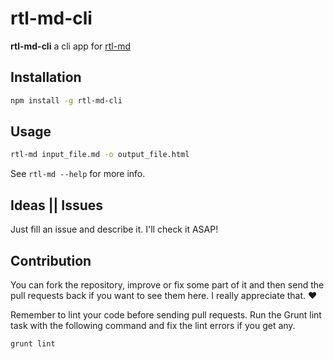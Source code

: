 # rtl-md-cli
**rtl-md-cli** a cli app for [rtl-md](https://github.com/mamal72/rtl-md)


## Installation
```bash
npm install -g rtl-md-cli
```

## Usage
```bash
rtl-md input_file.md -o output_file.html
```
See `rtl-md --help` for more info.


## Ideas || Issues
Just fill an issue and describe it. I'll check it ASAP!


## Contribution
You can fork the repository, improve or fix some part of it and then send the pull requests back if you want to see them here. I really appreciate that. :heart:

Remember to lint your code before sending pull requests. Run the Grunt lint task with the following command and fix the lint errors if you get any.
```bash
grunt lint
```
